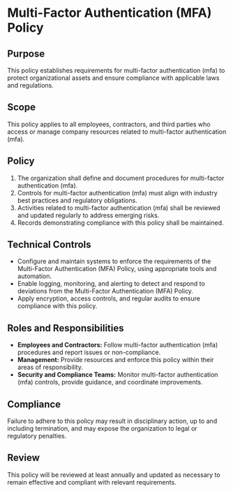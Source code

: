 # Multi-Factor Authentication (MFA) Policy

## Purpose
This policy establishes requirements for multi-factor authentication (mfa) to protect organizational assets and ensure compliance with applicable laws and regulations.

## Scope
This policy applies to all employees, contractors, and third parties who access or manage company resources related to multi-factor authentication (mfa).

## Policy
1. The organization shall define and document procedures for multi-factor authentication (mfa).
2. Controls for multi-factor authentication (mfa) must align with industry best practices and regulatory obligations.
3. Activities related to multi-factor authentication (mfa) shall be reviewed and updated regularly to address emerging risks.
4. Records demonstrating compliance with this policy shall be maintained.

## Technical Controls
- Configure and maintain systems to enforce the requirements of the Multi-Factor Authentication (MFA) Policy, using appropriate tools and automation.
- Enable logging, monitoring, and alerting to detect and respond to deviations from the Multi-Factor Authentication (MFA) Policy.
- Apply encryption, access controls, and regular audits to ensure compliance with this policy.

## Roles and Responsibilities
- **Employees and Contractors:** Follow multi-factor authentication (mfa) procedures and report issues or non-compliance.
- **Management:** Provide resources and enforce this policy within their areas of responsibility.
- **Security and Compliance Teams:** Monitor multi-factor authentication (mfa) controls, provide guidance, and coordinate improvements.

## Compliance
Failure to adhere to this policy may result in disciplinary action, up to and including termination, and may expose the organization to legal or regulatory penalties.

## Review
This policy will be reviewed at least annually and updated as necessary to remain effective and compliant with relevant requirements.
